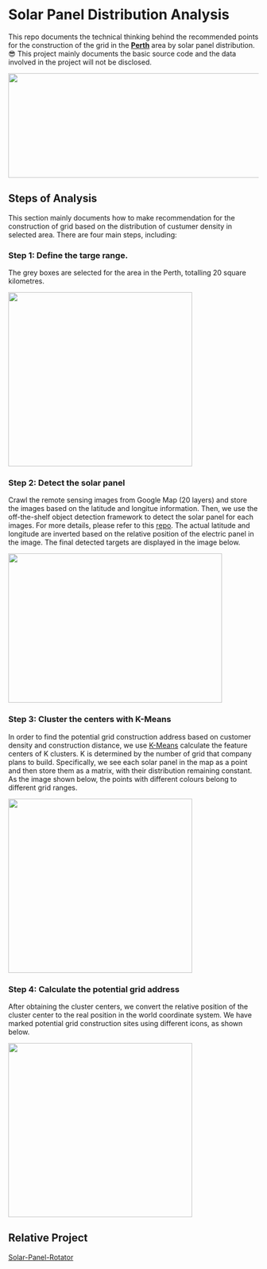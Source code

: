 # Solar Panel Distribution Analysis
This repo documents the technical thinking behind the recommended points for the construction of the grid in the **[Perth](https://en.wikipedia.org/wiki/Perth)** area by solar panel distribution. 😎 This project mainly documents the basic source code and the data involved in the project will not be disclosed.
 
 <img width=1120 height=210 src="https://github.com/Robert-Mar/Solar-Panel-Distribution-Analysis/blob/main/images/solar_list.jpg">
 
## Steps of Analysis
This section mainly documents how to make recommendation for the construction of grid based on the distribution of custumer density in selected area. There are four main steps, including:
### Step 1: Define the targe range.
The grey boxes are selected for the area in the Perth, totalling 20 square kilometres. 

<img width=370 height=350 src="https://github.com/Robert-Mar/Solar-Panel-Distribution-Analysis/blob/main/images/scope.png">

### Step 2: Detect the solar panel
Crawl the remote sensing images from Google Map (20 layers) and store the images based on the latitude and longitue information. Then, we use the off-the-shelf object detection framework to detect the solar panel for each images. For more details, please refer to this [repo](https://github.com/Robert-Mar/Solar-Panel-Rotator). The actual latitude and longitude are inverted based on the relative position of the electric panel in the image. The final detected targets are displayed in the image below.

<img width=430 height=300 src="https://github.com/Robert-Mar/Solar-Panel-Distribution-Analysis/blob/main/images/scope_panel_v2.jpg">

### Step 3: Cluster the centers with K-Means
In order to find the potential grid construction address based on customer density and construction distance, we use [K-Means](https://en.wikipedia.org/wiki/K-means_clustering) calculate the feature centers of K clusters. K is determined by the number of grid that company plans to build. Specifically, we see each solar panel in the map as a point and then store them as a matrix, with their distribution remaining constant. As the image shown below, the points with different colours belong to different grid ranges.

<img width=370 height=350 src="https://github.com/Robert-Mar/Solar-Panel-Distribution-Analysis/blob/main/images/kmeans.png">

### Step 4: Calculate the potential grid address
After obtaining the cluster centers, we convert the relative position of the cluster center to the real position in the world coordinate system. We have marked potential grid construction sites using different icons, as shown below.

<img width=370 height=350 src="https://github.com/Robert-Mar/Solar-Panel-Distribution-Analysis/blob/main/images/grid_kmeans.png">

## Relative Project
[Solar-Panel-Rotator](https://github.com/Robert-Mar/Solar-Panel-Rotator)
